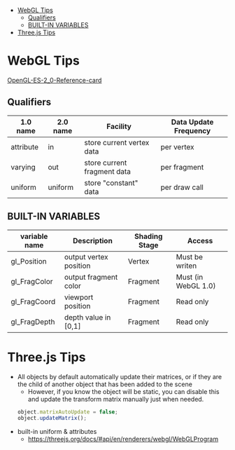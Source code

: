 [](...menustart)

- [WebGL Tips](#20cf1d566508f29fb50f5da48374ba38)
    - [Qualifiers](#619dd4db8171a8f1bf978f44c9cf10c4)
    - [BUILT-IN VARIABLES](#435827c0432e29e22a2b69df5c4a9db4)
- [Three.js Tips](#bcf2f4a04de7d50e787ded8c2c14e655)

[](...menuend)


<h2 id="20cf1d566508f29fb50f5da48374ba38"></h2>

# WebGL Tips

[OpenGL-ES-2_0-Reference-card](https://www.khronos.org/opengles/sdk/docs/reference_cards/OpenGL-ES-2_0-Reference-card.pdf)



<h2 id="619dd4db8171a8f1bf978f44c9cf10c4"></h2>

## Qualifiers

1.0 name | 2.0 name | Facility | Data Update Frequency
--- | --- | --- | ---
attribute | in | store current vertex data |  per vertex
varying | out | store current fragment data | per fragment
uniform | uniform | store "constant" data | per draw call


<h2 id="435827c0432e29e22a2b69df5c4a9db4"></h2>

## BUILT-IN VARIABLES

variable name | Description | Shading Stage | Access
--- | --- | --- | ---
gl_Position | output vertex position | Vertex |  Must be writen
gl_FragColor | output fragment color | Fragment |  Must (in WebGL 1.0)
gl_FragCoord | viewport position | Fragment | Read only
gl_FragDepth | depth value in [0,1] | Fragment | Read only



<h2 id="bcf2f4a04de7d50e787ded8c2c14e655"></h2>

# Three.js Tips

- All objects by default automatically update their matrices, or if they are the child of another object that has been added to the scene
    - However, if you know the object will be static, you can disable this and update the transform matrix manually just when needed.
    ```javascript
    object.matrixAutoUpdate = false;
    object.updateMatrix();
    ```
- built-in uniform & attributes
    - https://threejs.org/docs/#api/en/renderers/webgl/WebGLProgram 






